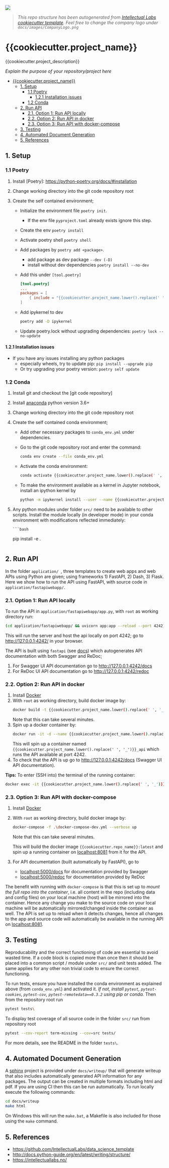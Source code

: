 ![](docs/images/CompanyLogo.png)

> _This repo structure has been autogenerated from [Intellectual Labs cookiecutter template](https://github.com/IntellectualLabs/data_science_template).
> Feel free to change the company logo under `docs/images/CompanyLogo.png`_

# {{cookiecutter.project_name}}

{{cookiecutter.project_description}}

_Explain the purpose of your repository/project here_

<!-- TOC -->

- [{{cookiecutter.project_name}}](#cookiecutterproject_name)
  - [1. Setup](#1-setup)
    - [1.1 Poetry](#11-poetry)
      - [1.2.1 Installation issues](#121-installation-issues)
    - [1.2 Conda](#12-conda)
  - [2. Run API](#2-run-api)
    - [2.1. Option 1: Run API locally](#21-option-1-run-api-locally)
    - [2.2. Option 2: Run API in docker](#22-option-2-run-api-in-docker)
    - [2.3. Option 3: Run API with docker-compose](#23-option-3-run-api-with-docker-compose)
  - [3. Testing](#3-testing)
  - [4. Automated Document Generation](#4-automated-document-generation)
  - [5. References](#5-references)
  <!-- /TOC -->

## 1. Setup

### 1.1 Poetry

1. Install [Poetry]: <https://python-poetry.org/docs/#installation>
2. Change working directory into the git code repository root
3. Create the self contained environment;

   - Initialize the environment file `poetry init`.
     - If the env file `pyproject.toml` already exists ignore this step.
   - Create the env `poetry install`
   - Activate poetry shell `poetry shell`
   - Add packages by `poetry add <package>`.
     - add package as dev package `--dev (-D)`
     - install without dev dependencies `poetry install --no-dev`
   - Add this under `[tool.poetry]`

     ```toml
     [tool.poetry]
     ...
     packages = [
         { include = "{{cookiecutter.project_name.lower().replace(' ', '_')}}", from = "src"},
     ]
     ```

   - Add ipykernel to dev

     ```bash
     poetry add -D ipykernel
     ```

   - Update poetry.lock without upgrading dependencies: `poetry lock --no-update`

#### 1.2.1 Installation issues

- If you have any issues installing any python packages
  - especially wheels, try to update pip: `pip install --upgrade pip`
  - Or try upgrading your poetry version: `poetry self update`

### 1.2 Conda

1.  Install git and checkout the [git code repository]
2.  Install [anaconda] python version 3.6+
3.  Change working directory into the git code repository root
4.  Create the self contained conda environment;

    - Add other necessary packages to `conda_env.yml` under dependencies.
    - Go to the git code repository root and enter the command:

      ```bash
      conda env create --file conda_env.yml
      ```

    - Activate the conda environment:

      ```bash
      conda activate {{cookiecutter.project_name.lower().replace(' ', '_')}}
      ```

    - To make the environment available as a kernel in Jupyter notebook,
      install an ipython kernel by

      ```bash
      python -m ipykernel install --user --name {{cookiecutter.project_name.lower().replace(' ', '_')}} --display-name "Python ({{cookiecutter.project_name.lower().replace(' ', '_')}})"
      ```

5.  Any python modules under folder `src/` need to be available to other scripts.
    Install the module locally (in developer mode) in your conda environment with modifications
    reflected immediately:

        ```bash

    pip install -e .

    ```

    ```

## 2. Run API

In the folder `application/ `, three templates to create web apps and web APIs using Python
are given; using frameworks 1) FastAPI, 2) Dash, 3) Flask. Here we show how to run the
API using FastAPI, with source code in `application/fastapiwebapp/`.

### 2.1. Option 1: Run API locally

To run the API in `application/fastapiwebapp/app.py`, with `root` as working directory run:

```bash
(cd application/fastapiwebapp/ && uvicorn app:app --reload --port 4242)
```

This will run the server and host the api locally on port 4242;
go to http://127.0.0.1:4242/ in your browser.

The API is built using `fastapi` (see [docs](https://fastapi.tiangolo.com/))
which autogenerates API documentation with both Swagger and ReDoc;

1. For Swagger UI API documentation go to http://127.0.0.1:4242/docs
2. For ReDoc UI API documentation go to http://127.0.0.1:4242/redoc

### 2.2. Option 2: Run API in docker

1. Install [Docker](https://www.docker.com/products/docker-desktop)
2. With `root` as working directory, build docker image by:
   ```bash
   docker build -t {{cookiecutter.project_name.lower().replace(' ', '_')}} .
   ```
   Note that this can take several minutes.
3. Spin up a docker container by:
   ```bash
   docker run -it -d --name {{cookiecutter.project_name.lower().replace(' ', '_')}}_api -p 4242:80 {{cookiecutter.project_name.lower().replace(' ', '_')}}
   ```
   This will spin up a container named `{{cookiecutter.project_name.lower().replace(' ', '_')}}_api` which runs the API available at port 4242.
4. To check that the API is up go to http://127.0.0.1:4242/docs (Swagger UI API documentation).

**Tips:** To enter (SSH into) the terminal of the running container:

```bash
docker exec -it {{cookiecutter.project_name.lower().replace(' ', '_')}}_api /bin/bash
```

### 2.3. Option 3: Run API with docker-compose

1. Install [Docker](https://www.docker.com/products/docker-desktop)
2. With `root` as working directory, build docker image by:

   ```bash
   docker-compose -f .\docker-compose-dev.yml --verbose up
   ```

   Note that this can take several minutes.

   This will build the docker image `{{cookiecutter.repo_name}}:latest`
   and spin up a running container on [localhost:8081](localhost:8081) from it for the API.

3. For API documentation (built automatically by FastAPI), go to
   - [localhost:5000/docs](localhost:5000/docs) for documentation provided by Swagger
   - [localhost:5000/redoc](localhost:5000/redoc) for documentation provided by ReDoc

The benefit with running with `docker-compose` is that this is set up to _mount the full repo into the container_,
i.e. all content in the repo (including data and config files) on your local machine (host)
will be mirrored into the container.
Hence any change you make to the source code on your local machine will be automatically
mirrored/changed inside the container as well.
The API is set up to reload when it detects changes, hence all changes to the app
and source code will automatically be available in the running API on [localhost:8081](localhost:8081).

## 3. Testing

Reproducability and the correct functioning of code are essential to avoid wasted time.
If a code block is copied more than once then it should be placed into a
common script / module under `src/` and unit tests added. The same applies for
any other non trivial code to ensure the correct functioning.

To run tests, ensure you have installed the conda environment as explained above
(from `conda_env.yml`) and activated it.
_If not, install `pytest`, `pytest-cookies`, `pytest-cov`,
`pytest-remotedata==0.3.2` using pip or conda._
Then from the repository root run

```bash
pytest tests\
```

To display test coverage of all source code in the folder `src/` run from repository root

```bash
pytest --cov-report term-missing --cov=src tests/
```

For more details, see the README in the folder `tests\`.

## 4. Automated Document Generation

A [sphinx](https://www.sphinx-doc.org/) project is provided under `docs/writeup/` that will generate writeup that
also includes automatically generated API information for any packages. The output can be created in multiple
formats including html and pdf. If you are using CI then this can be run automatically.
To run locally execute the following commands:

```bash
cd docs/writeup
make html
```

On Windows this will run the `make.bat`, a Makefile is also included for those using the `make` command.

## 5. References

- https://github.com/IntellectualLabs/data_science_template
- http://docs.python-guide.org/en/latest/writing/structure/
- https://intellectuallabs.no/

[//]: #
[anaconda]: https://www.continuum.io/downloads
